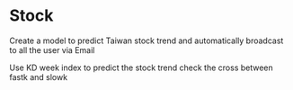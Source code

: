 # Stock
Create a model to predict Taiwan stock trend and automatically broadcast to all the user via Email 

Use KD week index to predict the stock trend
check the cross between fastk and slowk
